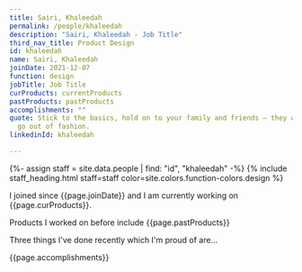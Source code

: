```yaml
---
title: Sairi, Khaleedah
permalink: /people/khaleedah
description: "Sairi, Khaleedah - Job Title"
third_nav_title: Product Design
id: khaleedah
name: Sairi, Khaleedah
joinDate: 2021-12-07
function: design
jobTitle: Job Title
curProducts: currentProducts
pastProducts: pastProducts
accomplishments: ""
quote: Stick to the basics, hold on to your family and friends – they will never
  go out of fashion.
linkedinId: khaleedah

---
```


{%- assign staff = site.data.people | find: "id", "khaleedah" -%}
{% include staff_heading.html staff=staff color=site.colors.function-colors.design %}

<p>I joined since {{page.joinDate}} and I am currently working on {{page.curProducts}}.</p>

<p>Products I worked on before include {{page.pastProducts}}</p>

<p>Three things I've done recently which I'm proud of are...</p>
{{page.accomplishments}}
